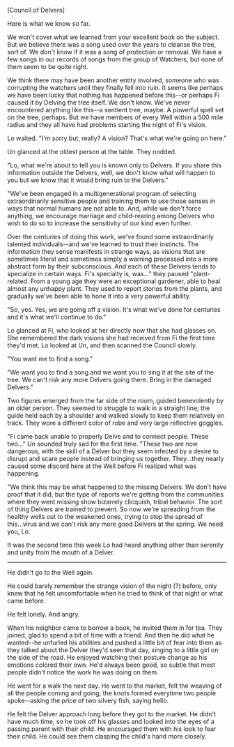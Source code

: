 [Council of Delvers]

Here is what we know so far. 

We won't cover what we learned from your excellent book on the subject.  But we believe there was a song used over the years to cleanse the tree, sort of. We don't know if it was a song of protection or removal.  We have a few songs in our records of songs from the group of Watchers, but none of them seem to be quite right. 

We think there may have been another entity involved, someone who was corrupting the watchers until they finally fell into ruin.  It seems like perhaps we have been lucky that nothing has happened before this--or perhaps Fi caused it by Delving the tree itself.  We don't know.  We've never encountered anything like this--a sentient tree, maybe. A powerful spell set on the tree, perhaps.  But we have members of every Well within a 500 mile radius and they all have had problems starting the night of Fi's vision. 

Lo waited.  "I'm sorry but, really? A vision? That's what we're going on here."

Un glanced at the oldest person at the table. They nodded. 

"Lo, what we're about to tell you is known only to Delvers. If you share this information outside the Delvers, well, we don't know what will happen to you but we know that it would bring ruin to the Delvers."

"We've been engaged in a multigenerational program of selecting extraordinarily sensitive people and training them to use those senses in ways that normal humans are not able to. And, while we don't force anything, we encourage marriage and child-rearing among Delvers who wish to do so to increase the sensitivity of our kind even further.

Over the centuries of doing this work, we've found some extraordinarily talented individuals--and we've learned to trust their instincts.  The information they sense manifests in strange ways, as visions that are sometimes literal and sometimes simply a warning processed into a more abstract form by their subconscious.  And each of these Delvers tends to specialize in certain ways.  Fi's specialty is, was..." they paused "plant-related. From a young age they were an exceptional gardener, able to heal almost any unhappy plant. They used to report stories from the plants, and gradually we've been able to hone it into a very powerful ability.

"So, yes. Yes, we are going off a vision. It's what we've done for centuries and it's what we'll continue to do."

Lo glanced at Fi, who looked at her directly now that she had glasses on. She remembered the dark visions she had received from Fi the first time they'd met. Lo looked at Un, and then scanned the Council slowly. 

"You want me to find a song."

"We want you to find a song and we want you to sing it at the site of the tree. We can't risk any more Delvers going there.  Bring in the damaged Delvers."

Two figures emerged from the far side of the room, guided benevolently by an older person.  They seemed to struggle to walk in a straight line; the guide held each by a shoulder and walked slowly to keep them relatively on track.  They wore a different color of robe and very large reflective goggles. 

"Fi came back unable to properly Delve and to connect people.  These two..." Un sounded truly sad for the first time.  "These two are now dangerous, with the skill of a Delver but they seem infected by a desire to disrupt and scare people instead of bringing us together. They...they nearly caused some discord here at the Well before Fi realized what was happening.

"We think this may be what happened to the missing Delvers. We don't have proof that it did, but the type of reports we're getting from the communities where they went missing show bizarrely clicquish, tribal behavior.  The sort of thing Delvers are trained to prevent. So now we're spreading from the healthy wells out to the weakened ones, trying to stop the spread of this...virus and we can't risk any more good Delvers at the spring. We need you, Lo.

It was the second time this week Lo had heard anything other than serenity and unity from the mouth of a Delver. 

---

He didn't go to the Well again. 

He could barely remember the strange vision of the night (?) before, only knew that he felt uncomfortable when he tried to think of that night or what came before. 

He felt lonely.  And angry.

When his neighbor came to borrow a book, he invited them in for tea.  They joined, glad to spend a bit of time with a friend.  And then he did what he wanted--he unfurled his abilities and pushed a little bit of fear into them as they talked about the Delver they'd seen that day, singing to a little girl on the side of the road.  He enjoyed watching their posture change as his emotions colored their own.  He'd always been good, so subtle that most people didn't notice the work he was doing on them.  

He went for a walk the next day.  He went to the market, felt the weaving of all the people coming and going, the knots formed everytime two people spoke--asking the price of two silvery fish, saying hello.  

He felt the Delver approach long before they got to the market.  He didn't have much time, so he took off his glasses and looked into the eyes of a passing parent with their child.  He encouraged them with his look to fear their child.  He could see them clasping the child's hand more closely. 